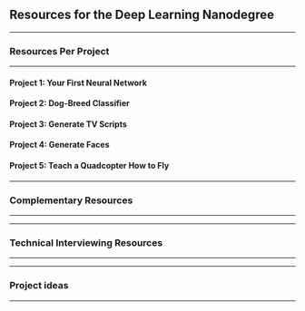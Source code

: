 ## Resources for the Deep Learning Nanodegree

---

### Resources Per Project

----

#### Project 1: Your First Neural Network

#### Project 2: Dog-Breed Classifier

#### Project 3: Generate TV Scripts

#### Project 4: Generate Faces

#### Project 5: Teach a Quadcopter How to Fly

---

### Complementary Resources

----

---

### Technical Interviewing Resources

----

---

### Project ideas

----
